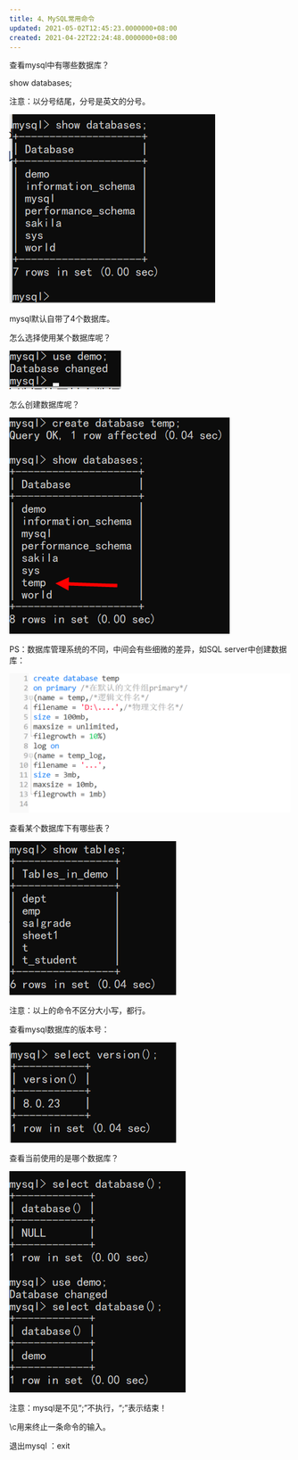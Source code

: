 ```yaml
---
title: 4、MySQL常用命令
updated: 2021-05-02T12:45:23.0000000+08:00
created: 2021-04-22T22:24:48.0000000+08:00
---
```


查看mysql中有哪些数据库？

show databases;

注意：以分号结尾，分号是英文的分号。

![image1](resources/image1-1.png)

mysql默认自带了4个数据库。

怎么选择使用某个数据库呢？

![image2](resources/image2.png)

怎么创建数据库呢？

![image3](resources/image3.png)

PS：数据库管理系统的不同，中间会有些细微的差异，如SQL server中创建数据库：

![image4](resources/image4.png)

查看某个数据库下有哪些表？

![image5](resources/image5.png)

注意：以上的命令不区分大小写，都行。

查看mysql数据库的版本号：

![image6](resources/image6.png)

查看当前使用的是哪个数据库？

![image7](resources/image7.png)

注意：mysql是不见“;”不执行，“;”表示结束！

\c用来终止一条命令的输入。

退出mysql ：exit
